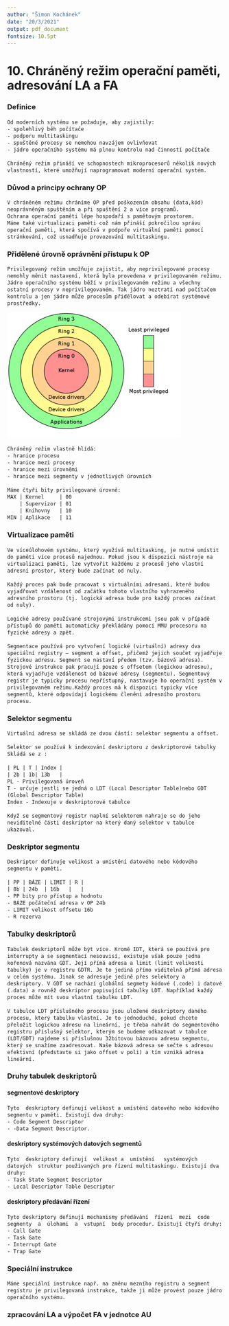 ```yaml
---
author: "Šimon Kochánek"
date: "20/3/2021"
output: pdf_document
fontsize: 10.5pt
---
```


<style type="text/css">
  body{
    font-size: 10.5pt;
  }
</style>

# 10. Chráněný režim operační paměti, adresování LA a FA

### Definice

    Od moderních systému se požaduje, aby zajistily:
    - spolehlivý běh počítače
    - podporu multitaskingu
    - spuštěné procesy se nemohou navzájem ovlivňovat
    - jádro operačního systému má plnou kontrolu nad činností počítače

    Chráněný režim přináší ve schopnostech mikroprocesorů několik nových vlastností, které umožňují naprogramovat moderní operační systém.

### Důvod a principy ochrany OP

    V chráněném režimu chráníme OP před poškozením obsahu (data,kód) neoprávněným spuštěním a při spuštění 2 a více programů.
    Ochrana operační paměti lépe hospodaří s pamětovým prostorem.
    Máme také virtualizaci paměti což nám přináší pokročilou správu operační paměti, která spočívá v podpoře virtuální paměti pomocí stránkování, což usnadňuje provozování multitaskingu.

### Přidělené úrovně oprávnění přístupu k OP

    Privilegovaný režim umožňuje zajistit, aby neprivilegované procesy nemohly měnit nastavení, která byla provedena v privilegovaném režimu. Jádro operačního systému běží v privilegovaném režimu a všechny ostatní procesy v neprivilegovaném. Tak jádro neztratí nad počítačem kontrolu a jen jádro může procesům přidělovat a odebírat systémové prostředky.

![](images/privilege_ring.png)

    Chráněný režim vlastně hlídá:
    - hranice procesu
    - hranice mezi procesy
    - hranice mezi úrovněmi
    - hranice mezi segmenty v jednotlivých úrovních

    Máme čtyři bity privilegované úrovně:
    MAX | Kernel     | 00
        | Supervizor | 01
        | Knihovny   | 10
    MIN | Aplikace   | 11

### Virtualizace paměti

    Ve víceúlohovém systému, který využívá multitasking, je nutné umístit do paměti více procesů najednou. Pokud jsou k dispozici nástroje na virtualizaci paměti, lze vytvořit každému z procesů jeho vlastní adresní prostor, který bude začínat od nuly. 

    Každý proces pak bude pracovat s virtuálními adresami, které budou vyjadřovat vzdálenost od začátku tohoto vlastního vyhrazeného adresního prostoru (tj. logická adresa bude pro každý proces začínat od nuly).

    Logické adresy používané strojovými instrukcemi jsou pak v případě přístupů do paměti automaticky překládány pomocí MMU procesoru na fyzické adresy a zpět.

    Segmentace používá pro vytvoření logické (virtuální) adresy dva speciální registry – segment a offset, přičemž jejich součet vyjadřuje fyzickou adresu. Segment se nastaví předem (tzv. bázová adresa). Strojové instrukce pak pracují pouze s offsetem (logickou adresou), která vyjadřuje vzdálenost od bázové adresy (segmentu). Segmentový registr je typicky procesu nepřístupný, nastavuje ho operační systém v privilegovaném režimu.Každý proces má k dispozici typicky více segmentů, které odpovídají logickému členění adresního prostoru procesu.

### Selektor segmentu

    Virtuální adresa se skládá ze dvou částí: selektor segmentu a offset.

    Selektor se používá k indexování deskriptoru z deskriptorové tabulky
    Skládá se z :
    
    | PL | T | Index |
    | 2b | 1b| 13b   |
    PL - Privilegovaná úroveň
    T - určuje jestli se jedná o LDT (Local Descriptor Table)nebo GDT (Global Descriptor Table)
    Index - Indexuje v deskriptorové tabulce

    Když se segmentový registr naplní selektorem nahraje se do jeho neviditelné části deskriptor na který daný selektor v tabulce ukazoval.

### Deskriptor segmentu

    Deskriptor definuje velikost a umístění datového nebo kódového segmentu v paměti.

    | PP | BÁZE | LIMIT | R |
    | 8b | 24b  | 16b   |   |
    - PP bity pro přístup a hodnotu
    - BÁZE počáteční adresa v OP 24b
    - LIMIT velikost offsetu 16b
    - R rezerva 

### Tabulky deskriptorů

    Tabulek deskriptorů může být více. Kromě IDT, která se používá pro interrupty a se segmentací nesouvisí, existuje však pouze jedna kořenová nazvána GDT. Její přímá adresa a limit (limit velikosti tabulky) je v registru GDTR. Je to jediná přímo viditelná přímá adresa v celém systému. Jinak se adresuje jedině přes selektory a deskriptory. V GDT se nachází globální segmety kódové (.code) i datové (.data) a rovněž deskriptor popisující tabulky LDT. Například každý proces může mít svou vlastní tabulku LDT.

    V tabulce LDT příslušného procesu jsou uložené deskriptory daného procesu, který tabulku vlastní. Je to jednoduché, pokud chcete přeložit logickou adresu na lineární, je třeba nahrát do segmentového registru příslušný selektor, kterým se budeme odkazovat v tabulce (LDT/GDT) najdeme si příslušnou 32bitovou bázovou adresu segmentu, který se snažíme zaadresovat. Naše bázová adresa se sečte s adresou efektivní (představte si jako offset v poli) a tím vzniká adresa lineární. 

### Druhy tabulek deskriptorů

#### segmentové  deskriptory

    Tyto  deskriptory definují velikost a umístění datového nebo kódového segmentu v paměti. Existují dva druhy:
    - Code Segment Descriptor 
    - -Data Segment Descriptor.

#### deskriptory  systémových  datových  segmentů

    Tyto  deskriptory definují  velikost a  umístění   systémových   datových  struktur používaných pro řízení multitaskingu. Existují dva druhy:
    - Task State Segment Descriptor 
    - Local Descriptor Table Descriptor

#### deskriptory předávání řízení

    Tyto deskriptory definují mechanismy předávání  řízení  mezi  code  segmenty  a  úlohami  a  vstupní  body procedur. Existují čtyři druhy: 
    - Call Gate
    - Task Gate 
    - Interrupt Gate
    - Trap Gate

### Speciální instrukce

    Máme speciální instrukce např. na změnu mezního registru a segment registru je privilegovaná instrukce, takže ji může provést pouze jádro operačního systému.

### zpracování LA a výpočet FA v jednotce AU 

